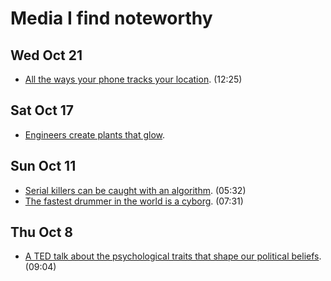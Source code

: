 # Media I find noteworthy

## Wed Oct 21
- [All the ways your phone tracks your
  location](https://invidious.snopyta.org/watch?v=GMIY4J8jAUc). (12:25)

## Sat Oct 17
- [Engineers create plants that
glow](https://news.mit.edu/2017/engineers-create-nanobionic-plants-that-glow-1213).

## Sun Oct 11

- [Serial killers can be caught with an
algorithm](https://invidious.snopyta.org/watch?v=8BvjAlf2SBk). (05:32)
- [The fastest drummer in the world is a cyborg](https://invidious.snopyta.org/watch?v=V-cz2tiHzEo).
(07:31)

## Thu Oct 8

- [A TED talk about the psychological traits that shape our political
beliefs](https://invidious.snopyta.org/watch?v=ZSJzPB4qrxU).
(09:04)
